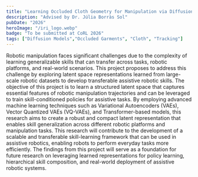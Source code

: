 ```yaml
---
title: "Learning Occluded Cloth Geometry for Manipulation via Diffusion Models"
description: "Advised by Dr. Júlia Borràs Sol"
pubDate: "2026"
heroImage: "/iri_logo.webp"
badge: "To be submitted at CoRL 2026"
tags: ["Diffusion Models","Occluded Garments", "Cloth", "Tracking"]
---
```


Robotic manipulation faces significant challenges due to the complexity of learning generalizable skills that can transfer across tasks, robotic platforms, and real-world scenarios. This project proposes to address this challenge by exploring latent space representations learned from large-scale robotic datasets to develop transferable assistive robotic skills. The objective of this project is to learn a structured latent space that captures essential features of robotic manipulation trajectories and can be leveraged to train skill-conditioned policies for assistive tasks. By employing advanced machine learning techniques such as Variational Autoencoders (VAEs), Vector Quantized VAEs (VQ-VAEs), and Transformer-based models, this research aims to create a robust and compact latent representation that enables skill generalization across different robotic platforms and manipulation tasks. This research will contribute to the development of a scalable and transferable skill-learning framework that can be used in assistive robotics, enabling robots to perform everyday tasks more efficiently. The findings from this project will serve as a foundation for future research on leveraging learned representations for policy learning, hierarchical skill composition, and real-world deployment of assistive robotic systems.